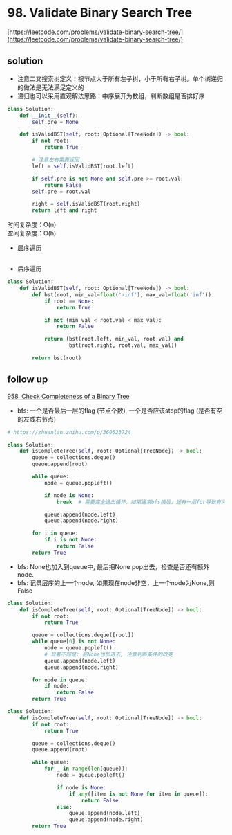 # 98. Validate Binary Search Tree

[https://leetcode.com/problems/validate-binary-search-tree/](https://leetcode.com/problems/validate-binary-search-tree/)

## solution

- 注意二叉搜索树定义：根节点大于所有左子树，小于所有右子树。单个树递归的做法是无法满足定义的
- 递归也可以采用直观解法思路：中序展开为数组，判断数组是否排好序

```python
class Solution:
    def __init__(self):
        self.pre = None

    def isValidBST(self, root: Optional[TreeNode]) -> bool:
        if not root:
            return True

        # 注意左右需要返回
        left = self.isValidBST(root.left)

        if self.pre is not None and self.pre >= root.val:
            return False
        self.pre = root.val

        right = self.isValidBST(root.right)
        return left and right
```

时间复杂度：O(n) <br>
空间复杂度：O(h)

- 层序遍历

```python

```

- 后序遍历

```python
class Solution:
    def isValidBST(self, root: Optional[TreeNode]) -> bool:
        def bst(root, min_val=float('-inf'), max_val=float('inf')):
            if root == None:
                return True

            if not (min_val < root.val < max_val):
                return False

            return (bst(root.left, min_val, root.val) and
                    bst(root.right, root.val, max_val))

        return bst(root)
```

## follow up

[958. Check Completeness of a Binary Tree](https://leetcode.com/problems/check-completeness-of-a-binary-tree/description/)

- bfs: 一个是否最后一层的flag (节点个数), 一个是否应该stop的flag (是否有空的左或右节点)

```python
# https://zhuanlan.zhihu.com/p/360523724

class Solution:
    def isCompleteTree(self, root: Optional[TreeNode]) -> bool:
        queue = collections.deque()
        queue.append(root)

        while queue:
            node = queue.popleft()

            if node is None:
                break  # 需要完全退出循环，如果通常bfs按层，还有一层for导致有问题

            queue.append(node.left)
            queue.append(node.right)

        for i in queue:
            if i is not None:
                return False
        return True
```

- bfs: None也加入到queue中, 最后把None pop出去，检查是否还有额外node.
- bfs: 记录层序的上一个node, 如果现在node非空，上一个node为None,则False

```python
class Solution:
    def isCompleteTree(self, root: Optional[TreeNode]) -> bool:
        if not root:
            return True

        queue = collections.deque([root])
        while queue[0] is not None:
            node = queue.popleft()
            # 显著不同是: 把None也加进去, 注意判断条件的改变
            queue.append(node.left)
            queue.append(node.right)

        for node in queue:
            if node:
                return False
        return True
```

```python
class Solution:
    def isCompleteTree(self, root: Optional[TreeNode]) -> bool:
        if not root:
            return True

        queue = collections.deque()
        queue.append(root)

        while queue:
            for _ in range(len(queue)):
                node = queue.popleft()

                if node is None:
                    if any([item is not None for item in queue]):
                        return False
                else:
                    queue.append(node.left)
                    queue.append(node.right)
        return True
```
